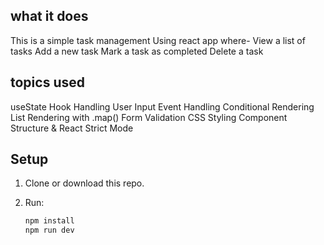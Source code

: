 ## what it does
This is a simple task management Using react app
where- View a list of tasks
Add a new task
Mark a task as completed
Delete a task

## topics used 
useState Hook
Handling User Input
Event Handling
Conditional Rendering
List Rendering with .map()
Form Validation
CSS Styling
Component Structure & React Strict Mode
## Setup

1. Clone or download this repo.
2. Run:

   ```bash
   npm install
   npm run dev